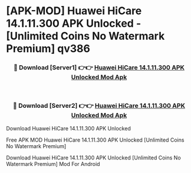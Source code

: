 # [APK-MOD] Huawei HiCare 14.1.11.300 APK Unlocked - [Unlimited Coins No Watermark Premium] qv386



<div align="center">
<h3>🔴 Download [Server1] 👉👉 <a href="https://momento.my/?title=Huawei_HiCare_14.1.11.300_APK_Unlocked">Huawei HiCare 14.1.11.300 APK Unlocked Mod Apk</a></h3><br>

<h3>🔴 Download [Server2] 👉👉 <a href="https://momento.my/?title=Huawei_HiCare_14.1.11.300_APK_Unlocked">Huawei HiCare 14.1.11.300 APK Unlocked Mod Apk</a></h3>
</div>



Download Huawei HiCare 14.1.11.300 APK Unlocked 

Free APK MOD Huawei HiCare 14.1.11.300 APK Unlocked [Unlimited Coins No Watermark Premium]

Download Huawei HiCare 14.1.11.300 APK Unlocked [Unlimited Coins No Watermark Premium] Mod For Android
